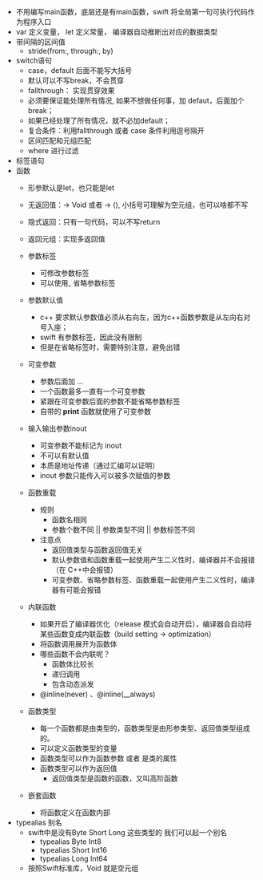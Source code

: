 - 不用编写main函数，底层还是有main函数，swift 将全局第一句可执行代码作为程序入口
- var 定义变量， let 定义常量， 编译器自动推断出对应的数据类型
- 带间隔的区间值
	- stride(from:, through:, by)
- switch语句
	- case，default 后面不能写大括号
	- 默认可以不写break，不会贯穿
	- fallthrough： 实现贯穿效果
	- 必须要保证能处理所有情况, 如果不想做任何事，加 defaut，后面加个break；
	- 如果已经处理了所有情况，就不必加default；
	- 复合条件：利用fallthrough 或者 case 条件利用逗号隔开
	- 区间匹配和元组匹配
	- where 进行过滤
- 标签语句
- 函数
 	- 形参默认是let，也只能是let
 	- 无返回值：-> Void 或者 -> (), 小括号可理解为空元组，也可以啥都不写
 	- 隐式返回：只有一句代码，可以不写return
 	- 返回元组：实现多返回值
 	- 参数标签
 		- 可修改参数标签
 		- 可以使用_ 省略参数标签
 	- 参数默认值
 		- c++ 要求默认参数值必须从右向左，因为c++函数参数是从左向右对号入座；
 		- swift 有参数标签，因此没有限制 
 		- 但是在省略标签时，需要特别注意，避免出错
 	- 可变参数
 		- 参数后面加 ...
 	   	- 一个函数最多一直有一个可变参数
 	   	- 紧跟在可变参数后面的参数不能省略参数标签
 	   	- 自带的 **print** 函数就使用了可变参数
 	- 输入输出参数inout
 		- 可变参数不能标记为  inout
 		- 不可以有默认值
 		- 本质是地址传递（通过汇编可以证明）
 		- inout 参数只能传入可以被多次赋值的参数
 	- 函数重载
 		- 规则
	 		- 函数名相同
 			- 参数个数不同 || 参数类型不同 || 参数标签不同
 		- 注意点
 			- 返回值类型与函数返回值无关
 			- 默认参数值和函数重载一起使用产生二义性时，编译器并不会报错（在 C++中会报错）
 			- 可变参数、省略参数标签、函数重载一起使用产生二义性时，编译器有可能会报错
	- 内联函数
		- 如果开启了编译器优化（release 模式会自动开启），编译器会自动将某些函数变成内联函数（build setting -> optimization）
		- 将函数调用展开为函数体
		- 哪些函数不会内联呢？
			- 函数体比较长
			- 递归调用
			- 包含动态派发
		- @inline(never) 、@inline(__always)
			
	- 函数类型
		- 每一个函数都是由类型的，函数类型是由形参类型、返回值类型组成的。
		- 可以定义函数类型的变量
		- 函数类型可以作为函数参数 或者 是类的属性
		- 函数类型可以作为返回值
			- 返回值类型是函数的函数，又叫高阶函数
	- 嵌套函数
		- 将函数定义在函数内部
- typealias 别名
	- swift中是没有Byte  Short Long 这些类型的  我们可以起一个别名
		- typealias Byte Int8
		- typealias Short Int16
		- typealias Long Int64
	- 按照Swift标准库，Void 就是空元组